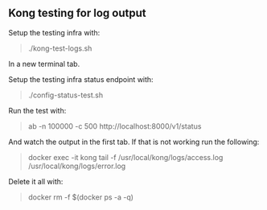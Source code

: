 ## Kong testing for log output

Setup the testing infra with:

> ./kong-test-logs.sh

In a new terminal tab.

Setup the testing infra status endpoint with:

> ./config-status-test.sh 

Run the test with:

> ab -n 100000 -c 500 http://localhost:8000/v1/status

And watch the output in the first tab.  If that is not working run the following:

> docker exec -it kong tail -f  /usr/local/kong/logs/access.log /usr/local/kong/logs/error.log

Delete it all with:

> docker rm -f $(docker ps -a -q)

